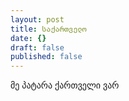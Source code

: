 ```yaml
---
layout: post
title: საქართველო
date: {}
draft: false
published: false
---
```


მე პატარა ქართველი ვარ
